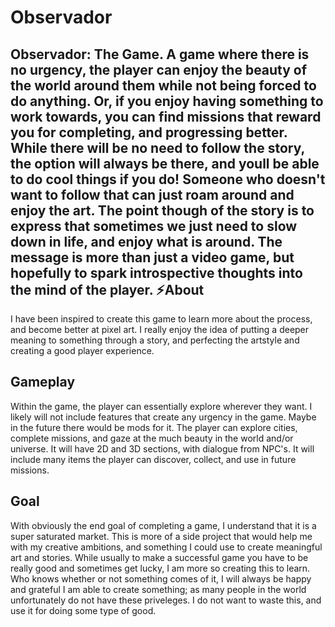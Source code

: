 # Observador
Observador: The Game. A game where there is no urgency, the player can enjoy the beauty of the world around them
while not being forced to do anything. Or, if you enjoy having something to work towards, you can find missions
that reward you for completing, and progressing better. While there will be no need to follow the story, the option
will always be there, and youll be able to do cool things if you do! Someone who doesn't want to follow that
can just roam around and enjoy the art. The point though of the story is to express that sometimes we just need
to slow down in life, and enjoy what is around. The message is more than just a video game, but hopefully to spark
introspective thoughts into the mind of the player.
⚡About
---
I have been inspired to create this game to learn more about the process, and become better at pixel art. I really
enjoy the idea of putting a deeper meaning to something through a story, and perfecting the artstyle and creating
a good player experience.

**Gameplay**
---
Within the game, the player can essentially explore wherever they want. I likely will not include features that 
create any urgency in the game. Maybe in the future there would be mods for it. The player can explore cities, 
complete missions, and gaze at the much beauty in the world and/or universe. It will have 2D and 3D sections, 
with dialogue from NPC's. It will include many items the player can discover, collect, and use in future missions.

**Goal**
---
With obviously the end goal of completing a game, I understand that it is a super saturated market. This is more of
a side project that would help me with my creative ambitions, and something I could use to create meaningful art and
stories. While usually to make a successful game you have to be really good and sometimes get lucky, I am more so 
creating this to learn. Who knows whether or not something comes of it, I will always be happy and grateful I am
able to create something; as many people in the world unfortunately do not have these priveleges. I do not want to
waste this, and use it for doing some type of good.

